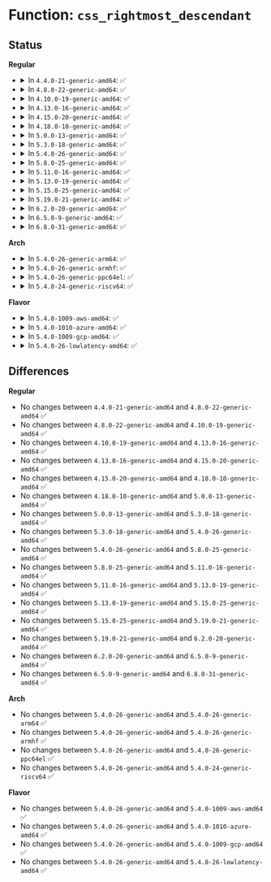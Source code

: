 # Function: <code>css_rightmost_descendant</code>

## Status
<b>Regular</b>
<ul>
<li>
<details>
<summary>In <code>4.4.0-21-generic-amd64</code>: ✅</summary>

```c
struct cgroup_subsys_state * css_rightmost_descendant(struct cgroup_subsys_state * pos)
```

```json
{
  "name": "css_rightmost_descendant",
  "collision_type": "Unique Global",
  "inline_type": "No",
  "funcs": [
    {
      "addr": 18446744071579985344,
      "name": "css_rightmost_descendant",
      "external": true,
      "loc": "kernel/cgroup.c:3874",
      "file": "kernel/cgroup.c",
      "inline": "seen, unknown",
      "caller_inline": [],
      "caller_func": [
        "kernel/cpuset.c:update_domain_attr_tree",
        "kernel/cpuset.c:generate_sched_domains",
        "kernel/cpuset.c:cpuset_write_resmask",
        "kernel/cpuset.c:cpuset_write_resmask"
      ]
    }
  ],
  "symbols": [
    {
      "addr": 18446744071579985344,
      "name": "css_rightmost_descendant",
      "section": ".text",
      "bind": "STB_GLOBAL",
      "size": 73
    }
  ]
}
```
</details>
</li>
<li>
<details>
<summary>In <code>4.8.0-22-generic-amd64</code>: ✅</summary>

```c
struct cgroup_subsys_state * css_rightmost_descendant(struct cgroup_subsys_state * pos)
```

```json
{
  "name": "css_rightmost_descendant",
  "collision_type": "Unique Global",
  "inline_type": "No",
  "funcs": [
    {
      "addr": 18446744071580013648,
      "name": "css_rightmost_descendant",
      "external": true,
      "loc": "kernel/cgroup.c:4063",
      "file": "kernel/cgroup.c",
      "inline": "seen, unknown",
      "caller_inline": [],
      "caller_func": [
        "kernel/cpuset.c:cpuset_write_resmask",
        "kernel/cpuset.c:cpuset_write_resmask",
        "kernel/cpuset.c:generate_sched_domains",
        "kernel/cpuset.c:update_domain_attr_tree"
      ]
    }
  ],
  "symbols": [
    {
      "addr": 18446744071580013648,
      "name": "css_rightmost_descendant",
      "section": ".text",
      "bind": "STB_GLOBAL",
      "size": 74
    }
  ]
}
```
</details>
</li>
<li>
<details>
<summary>In <code>4.10.0-19-generic-amd64</code>: ✅</summary>

```c
struct cgroup_subsys_state * css_rightmost_descendant(struct cgroup_subsys_state * pos)
```

```json
{
  "name": "css_rightmost_descendant",
  "collision_type": "Unique Global",
  "inline_type": "No",
  "funcs": [
    {
      "addr": 18446744071580047232,
      "name": "css_rightmost_descendant",
      "external": true,
      "loc": "kernel/cgroup.c:4074",
      "file": "kernel/cgroup.c",
      "inline": "seen, unknown",
      "caller_inline": [],
      "caller_func": [
        "kernel/cpuset.c:cpuset_write_resmask",
        "kernel/cpuset.c:cpuset_write_resmask",
        "kernel/cpuset.c:generate_sched_domains",
        "kernel/cpuset.c:update_domain_attr_tree",
        "kernel/bpf/cgroup.c:__cgroup_bpf_update"
      ]
    }
  ],
  "symbols": [
    {
      "addr": 18446744071580047232,
      "name": "css_rightmost_descendant",
      "section": ".text",
      "bind": "STB_GLOBAL",
      "size": 74
    }
  ]
}
```
</details>
</li>
<li>
<details>
<summary>In <code>4.13.0-16-generic-amd64</code>: ✅</summary>

```c
struct cgroup_subsys_state * css_rightmost_descendant(struct cgroup_subsys_state * pos)
```

```json
{
  "name": "css_rightmost_descendant",
  "collision_type": "Unique Global",
  "inline_type": "No",
  "funcs": [
    {
      "addr": 18446744071580050288,
      "name": "css_rightmost_descendant",
      "external": true,
      "loc": "kernel/cgroup/cgroup.c:3561",
      "file": "kernel/cgroup/cgroup.c",
      "inline": "seen, unknown",
      "caller_inline": [],
      "caller_func": [
        "kernel/cgroup/cpuset.c:cpuset_write_resmask",
        "kernel/cgroup/cpuset.c:cpuset_write_resmask",
        "kernel/cgroup/cpuset.c:generate_sched_domains",
        "kernel/cgroup/cpuset.c:update_domain_attr_tree",
        "kernel/bpf/cgroup.c:__cgroup_bpf_update"
      ]
    }
  ],
  "symbols": [
    {
      "addr": 18446744071580050288,
      "name": "css_rightmost_descendant",
      "section": ".text",
      "bind": "STB_GLOBAL",
      "size": 74
    }
  ]
}
```
</details>
</li>
<li>
<details>
<summary>In <code>4.15.0-20-generic-amd64</code>: ✅</summary>

```c
struct cgroup_subsys_state * css_rightmost_descendant(struct cgroup_subsys_state * pos)
```

```json
{
  "name": "css_rightmost_descendant",
  "collision_type": "Unique Global",
  "inline_type": "No",
  "funcs": [
    {
      "addr": 18446744071580100208,
      "name": "css_rightmost_descendant",
      "external": true,
      "loc": "kernel/cgroup/cgroup.c:3930",
      "file": "kernel/cgroup/cgroup.c",
      "inline": "seen, unknown",
      "caller_inline": [],
      "caller_func": [
        "kernel/cgroup/cpuset.c:cpuset_write_resmask",
        "kernel/cgroup/cpuset.c:cpuset_write_resmask",
        "kernel/cgroup/cpuset.c:generate_sched_domains",
        "kernel/cgroup/cpuset.c:update_domain_attr_tree"
      ]
    }
  ],
  "symbols": [
    {
      "addr": 18446744071580100208,
      "name": "css_rightmost_descendant",
      "section": ".text",
      "bind": "STB_GLOBAL",
      "size": 74
    }
  ]
}
```
</details>
</li>
<li>
<details>
<summary>In <code>4.18.0-10-generic-amd64</code>: ✅</summary>

```c
struct cgroup_subsys_state * css_rightmost_descendant(struct cgroup_subsys_state * pos)
```

```json
{
  "name": "css_rightmost_descendant",
  "collision_type": "Unique Global",
  "inline_type": "No",
  "funcs": [
    {
      "addr": 18446744071580159312,
      "name": "css_rightmost_descendant",
      "external": true,
      "loc": "kernel/cgroup/cgroup.c:3967",
      "file": "kernel/cgroup/cgroup.c",
      "inline": "seen, unknown",
      "caller_inline": [],
      "caller_func": [
        "kernel/cgroup/cpuset.c:cpuset_write_resmask",
        "kernel/cgroup/cpuset.c:cpuset_write_resmask",
        "kernel/cgroup/cpuset.c:rebuild_sched_domains_locked",
        "kernel/cgroup/cpuset.c:update_domain_attr_tree"
      ]
    }
  ],
  "symbols": [
    {
      "addr": 18446744071580159312,
      "name": "css_rightmost_descendant",
      "section": ".text",
      "bind": "STB_GLOBAL",
      "size": 74
    }
  ]
}
```
</details>
</li>
<li>
<details>
<summary>In <code>5.0.0-13-generic-amd64</code>: ✅</summary>

```c
struct cgroup_subsys_state * css_rightmost_descendant(struct cgroup_subsys_state * pos)
```

```json
{
  "name": "css_rightmost_descendant",
  "collision_type": "Unique Global",
  "inline_type": "No",
  "funcs": [
    {
      "addr": 18446744071580207056,
      "name": "css_rightmost_descendant",
      "external": true,
      "loc": "kernel/cgroup/cgroup.c:4031",
      "file": "kernel/cgroup/cgroup.c",
      "inline": "seen, unknown",
      "caller_inline": [],
      "caller_func": [
        "kernel/cgroup/cpuset.c:cpuset_write_resmask",
        "kernel/cgroup/cpuset.c:update_cpumasks_hier",
        "kernel/cgroup/cpuset.c:rebuild_sched_domains_locked",
        "kernel/cgroup/cpuset.c:update_domain_attr_tree"
      ]
    }
  ],
  "symbols": [
    {
      "addr": 18446744071580207056,
      "name": "css_rightmost_descendant",
      "section": ".text",
      "bind": "STB_GLOBAL",
      "size": 74
    }
  ]
}
```
</details>
</li>
<li>
<details>
<summary>In <code>5.3.0-18-generic-amd64</code>: ✅</summary>

```c
struct cgroup_subsys_state * css_rightmost_descendant(struct cgroup_subsys_state * pos)
```

```json
{
  "name": "css_rightmost_descendant",
  "collision_type": "Unique Global",
  "inline_type": "No",
  "funcs": [
    {
      "addr": 18446744071580255152,
      "name": "css_rightmost_descendant",
      "external": true,
      "loc": "kernel/cgroup/cgroup.c:4288",
      "file": "kernel/cgroup/cgroup.c",
      "inline": "seen, unknown",
      "caller_inline": [],
      "caller_func": [
        "kernel/cgroup/cpuset.c:cpuset_write_resmask",
        "kernel/cgroup/cpuset.c:update_cpumasks_hier",
        "kernel/cgroup/cpuset.c:generate_sched_domains",
        "kernel/cgroup/cpuset.c:update_domain_attr_tree"
      ]
    }
  ],
  "symbols": [
    {
      "addr": 18446744071580255152,
      "name": "css_rightmost_descendant",
      "section": ".text",
      "bind": "STB_GLOBAL",
      "size": 71
    }
  ]
}
```
</details>
</li>
<li>
<details>
<summary>In <code>5.4.0-26-generic-amd64</code>: ✅</summary>

```c
struct cgroup_subsys_state * css_rightmost_descendant(struct cgroup_subsys_state * pos)
```

```json
{
  "name": "css_rightmost_descendant",
  "collision_type": "Unique Global",
  "inline_type": "No",
  "funcs": [
    {
      "addr": 18446744071580303408,
      "name": "css_rightmost_descendant",
      "external": true,
      "loc": "kernel/cgroup/cgroup.c:4290",
      "file": "kernel/cgroup/cgroup.c",
      "inline": "seen, unknown",
      "caller_inline": [],
      "caller_func": [
        "kernel/sched/core.c:cpu_util_update_eff",
        "kernel/cgroup/cpuset.c:cpuset_write_resmask",
        "kernel/cgroup/cpuset.c:update_cpumasks_hier",
        "kernel/cgroup/cpuset.c:rebuild_sched_domains_locked",
        "kernel/cgroup/cpuset.c:generate_sched_domains",
        "kernel/cgroup/cpuset.c:update_domain_attr_tree"
      ]
    }
  ],
  "symbols": [
    {
      "addr": 18446744071580303408,
      "name": "css_rightmost_descendant",
      "section": ".text",
      "bind": "STB_GLOBAL",
      "size": 71
    }
  ]
}
```
</details>
</li>
<li>
<details>
<summary>In <code>5.8.0-25-generic-amd64</code>: ✅</summary>

```c
struct cgroup_subsys_state * css_rightmost_descendant(struct cgroup_subsys_state * pos)
```

```json
{
  "name": "css_rightmost_descendant",
  "collision_type": "Unique Global",
  "inline_type": "No",
  "funcs": [
    {
      "addr": 18446744071580372576,
      "name": "css_rightmost_descendant",
      "external": true,
      "loc": "kernel/cgroup/cgroup.c:4232",
      "file": "kernel/cgroup/cgroup.c",
      "inline": "seen, unknown",
      "caller_inline": [],
      "caller_func": [
        "kernel/sched/core.c:cpu_util_update_eff",
        "kernel/cgroup/cpuset.c:update_nodemasks_hier",
        "kernel/cgroup/cpuset.c:update_cpumasks_hier",
        "kernel/cgroup/cpuset.c:rebuild_root_domains",
        "kernel/cgroup/cpuset.c:generate_sched_domains",
        "kernel/cgroup/cpuset.c:update_domain_attr_tree"
      ]
    }
  ],
  "symbols": [
    {
      "addr": 18446744071580372576,
      "name": "css_rightmost_descendant",
      "section": ".text",
      "bind": "STB_GLOBAL",
      "size": 132
    }
  ]
}
```
</details>
</li>
<li>
<details>
<summary>In <code>5.11.0-16-generic-amd64</code>: ✅</summary>

```c
struct cgroup_subsys_state * css_rightmost_descendant(struct cgroup_subsys_state * pos)
```

```json
{
  "name": "css_rightmost_descendant",
  "collision_type": "Unique Global",
  "inline_type": "No",
  "funcs": [
    {
      "addr": 18446744071580359456,
      "name": "css_rightmost_descendant",
      "external": true,
      "loc": "kernel/cgroup/cgroup.c:4233",
      "file": "kernel/cgroup/cgroup.c",
      "inline": "seen, unknown",
      "caller_inline": [],
      "caller_func": [
        "kernel/sched/core.c:cpu_util_update_eff",
        "kernel/cgroup/cpuset.c:update_nodemasks_hier",
        "kernel/cgroup/cpuset.c:update_cpumasks_hier",
        "kernel/cgroup/cpuset.c:rebuild_sched_domains_locked",
        "kernel/cgroup/cpuset.c:rebuild_root_domains",
        "kernel/cgroup/cpuset.c:generate_sched_domains",
        "kernel/cgroup/cpuset.c:update_domain_attr_tree"
      ]
    }
  ],
  "symbols": [
    {
      "addr": 18446744071580359456,
      "name": "css_rightmost_descendant",
      "section": ".text",
      "bind": "STB_GLOBAL",
      "size": 126
    }
  ]
}
```
</details>
</li>
<li>
<details>
<summary>In <code>5.13.0-19-generic-amd64</code>: ✅</summary>

```c
struct cgroup_subsys_state * css_rightmost_descendant(struct cgroup_subsys_state * pos)
```

```json
{
  "name": "css_rightmost_descendant",
  "collision_type": "Unique Global",
  "inline_type": "No",
  "funcs": [
    {
      "addr": 18446744071580362576,
      "name": "css_rightmost_descendant",
      "external": true,
      "loc": "kernel/cgroup/cgroup.c:4246",
      "file": "kernel/cgroup/cgroup.c",
      "inline": "seen, unknown",
      "caller_inline": [],
      "caller_func": [
        "kernel/sched/core.c:cpu_util_update_eff",
        "kernel/cgroup/cpuset.c:update_nodemasks_hier",
        "kernel/cgroup/cpuset.c:update_cpumasks_hier",
        "kernel/cgroup/cpuset.c:rebuild_sched_domains_locked",
        "kernel/cgroup/cpuset.c:rebuild_sched_domains_locked",
        "kernel/cgroup/cpuset.c:generate_sched_domains",
        "kernel/cgroup/cpuset.c:update_domain_attr_tree"
      ]
    }
  ],
  "symbols": [
    {
      "addr": 18446744071580362576,
      "name": "css_rightmost_descendant",
      "section": ".text",
      "bind": "STB_GLOBAL",
      "size": 127
    }
  ]
}
```
</details>
</li>
<li>
<details>
<summary>In <code>5.15.0-25-generic-amd64</code>: ✅</summary>

```c
struct cgroup_subsys_state * css_rightmost_descendant(struct cgroup_subsys_state * pos)
```

```json
{
  "name": "css_rightmost_descendant",
  "collision_type": "Unique Global",
  "inline_type": "No",
  "funcs": [
    {
      "addr": 18446744071580521168,
      "name": "css_rightmost_descendant",
      "external": true,
      "loc": "kernel/cgroup/cgroup.c:4421",
      "file": "kernel/cgroup/cgroup.c",
      "inline": "seen, unknown",
      "caller_inline": [],
      "caller_func": [
        "kernel/sched/core.c:cpu_util_update_eff",
        "kernel/cgroup/cpuset.c:update_nodemasks_hier",
        "kernel/cgroup/cpuset.c:update_cpumasks_hier",
        "kernel/cgroup/cpuset.c:rebuild_sched_domains_locked",
        "kernel/cgroup/cpuset.c:rebuild_sched_domains_locked",
        "kernel/cgroup/cpuset.c:generate_sched_domains",
        "kernel/cgroup/cpuset.c:update_domain_attr_tree"
      ]
    }
  ],
  "symbols": [
    {
      "addr": 18446744071580521168,
      "name": "css_rightmost_descendant",
      "section": ".text",
      "bind": "STB_GLOBAL",
      "size": 127
    }
  ]
}
```
</details>
</li>
<li>
<details>
<summary>In <code>5.19.0-21-generic-amd64</code>: ✅</summary>

```c
struct cgroup_subsys_state * css_rightmost_descendant(struct cgroup_subsys_state * pos)
```

```json
{
  "name": "css_rightmost_descendant",
  "collision_type": "Unique Global",
  "inline_type": "No",
  "funcs": [
    {
      "addr": 18446744071580718176,
      "name": "css_rightmost_descendant",
      "external": true,
      "loc": "kernel/cgroup/cgroup.c:4432",
      "file": "kernel/cgroup/cgroup.c",
      "inline": "seen, unknown",
      "caller_inline": [],
      "caller_func": [
        "kernel/sched/core.c:cpu_util_update_eff",
        "kernel/cgroup/cpuset.c:update_nodemasks_hier",
        "kernel/cgroup/cpuset.c:update_cpumasks_hier",
        "kernel/cgroup/cpuset.c:rebuild_sched_domains_locked",
        "kernel/cgroup/cpuset.c:rebuild_sched_domains_locked",
        "kernel/cgroup/cpuset.c:generate_sched_domains",
        "kernel/cgroup/cpuset.c:update_domain_attr_tree"
      ]
    }
  ],
  "symbols": [
    {
      "addr": 18446744071580718176,
      "name": "css_rightmost_descendant",
      "section": ".text",
      "bind": "STB_GLOBAL",
      "size": 130
    }
  ]
}
```
</details>
</li>
<li>
<details>
<summary>In <code>6.2.0-20-generic-amd64</code>: ✅</summary>

```c
struct cgroup_subsys_state * css_rightmost_descendant(struct cgroup_subsys_state * pos)
```

```json
{
  "name": "css_rightmost_descendant",
  "collision_type": "Unique Global",
  "inline_type": "No",
  "funcs": [
    {
      "addr": 18446744071580992864,
      "name": "css_rightmost_descendant",
      "external": true,
      "loc": "kernel/cgroup/cgroup.c:4629",
      "file": "kernel/cgroup/cgroup.c",
      "inline": "seen, unknown",
      "caller_inline": [],
      "caller_func": [
        "kernel/sched/core.c:cpu_util_update_eff",
        "kernel/cgroup/cpuset.c:update_nodemasks_hier",
        "kernel/cgroup/cpuset.c:update_cpumasks_hier",
        "kernel/cgroup/cpuset.c:rebuild_sched_domains_locked",
        "kernel/cgroup/cpuset.c:rebuild_sched_domains_locked",
        "kernel/cgroup/cpuset.c:generate_sched_domains",
        "kernel/cgroup/cpuset.c:update_domain_attr_tree"
      ]
    }
  ],
  "symbols": [
    {
      "addr": 18446744071580992864,
      "name": "css_rightmost_descendant",
      "section": ".text",
      "bind": "STB_GLOBAL",
      "size": 130
    }
  ]
}
```
</details>
</li>
<li>
<details>
<summary>In <code>6.5.0-9-generic-amd64</code>: ✅</summary>

```c
struct cgroup_subsys_state * css_rightmost_descendant(struct cgroup_subsys_state * pos)
```

```json
{
  "name": "css_rightmost_descendant",
  "collision_type": "Unique Global",
  "inline_type": "No",
  "funcs": [
    {
      "addr": 18446744071581080432,
      "name": "css_rightmost_descendant",
      "external": true,
      "loc": "kernel/cgroup/cgroup.c:4606",
      "file": "kernel/cgroup/cgroup.c",
      "inline": "seen, unknown",
      "caller_inline": [],
      "caller_func": [
        "kernel/sched/core.c:cpu_util_update_eff",
        "kernel/cgroup/cpuset.c:update_nodemasks_hier",
        "kernel/cgroup/cpuset.c:update_cpumasks_hier",
        "kernel/cgroup/cpuset.c:rebuild_sched_domains_locked",
        "kernel/cgroup/cpuset.c:rebuild_sched_domains_locked",
        "kernel/cgroup/cpuset.c:generate_sched_domains",
        "kernel/cgroup/cpuset.c:update_domain_attr_tree"
      ]
    }
  ],
  "symbols": [
    {
      "addr": 18446744071581080432,
      "name": "css_rightmost_descendant",
      "section": ".text",
      "bind": "STB_GLOBAL",
      "size": 130
    }
  ]
}
```
</details>
</li>
<li>
<details>
<summary>In <code>6.8.0-31-generic-amd64</code>: ✅</summary>

```c
struct cgroup_subsys_state * css_rightmost_descendant(struct cgroup_subsys_state * pos)
```

```json
{
  "name": "css_rightmost_descendant",
  "collision_type": "Unique Global",
  "inline_type": "No",
  "funcs": [
    {
      "addr": 18446744071581177952,
      "name": "css_rightmost_descendant",
      "external": true,
      "loc": "kernel/cgroup/cgroup.c:4636",
      "file": "kernel/cgroup/cgroup.c",
      "inline": "seen, unknown",
      "caller_inline": [],
      "caller_func": [
        "kernel/sched/core.c:cpu_util_update_eff",
        "kernel/cgroup/cpuset.c:update_nodemasks_hier",
        "kernel/cgroup/cpuset.c:update_cpumasks_hier",
        "kernel/cgroup/cpuset.c:rebuild_sched_domains_locked",
        "kernel/cgroup/cpuset.c:rebuild_sched_domains_locked",
        "kernel/cgroup/cpuset.c:generate_sched_domains",
        "kernel/cgroup/cpuset.c:update_domain_attr_tree"
      ]
    }
  ],
  "symbols": [
    {
      "addr": 18446744071581177952,
      "name": "css_rightmost_descendant",
      "section": ".text",
      "bind": "STB_GLOBAL",
      "size": 130
    }
  ]
}
```
</details>
</li>
</ul>
<b>Arch</b>
<ul>
<li>
<details>
<summary>In <code>5.4.0-26-generic-arm64</code>: ✅</summary>

```c
struct cgroup_subsys_state * css_rightmost_descendant(struct cgroup_subsys_state * pos)
```

```json
{
  "name": "css_rightmost_descendant",
  "collision_type": "Unique Global",
  "inline_type": "No",
  "funcs": [
    {
      "addr": 18446603336491554984,
      "name": "css_rightmost_descendant",
      "external": true,
      "loc": "kernel/cgroup/cgroup.c:4290",
      "file": "kernel/cgroup/cgroup.c",
      "inline": "seen, unknown",
      "caller_inline": [],
      "caller_func": [
        "kernel/sched/core.c:cpu_util_update_eff",
        "kernel/cgroup/cpuset.c:cpuset_write_resmask",
        "kernel/cgroup/cpuset.c:update_cpumasks_hier",
        "kernel/cgroup/cpuset.c:rebuild_sched_domains_locked",
        "kernel/cgroup/cpuset.c:generate_sched_domains",
        "kernel/cgroup/cpuset.c:update_domain_attr_tree"
      ]
    }
  ],
  "symbols": [
    {
      "addr": 18446603336491554984,
      "name": "css_rightmost_descendant",
      "section": ".text",
      "bind": "STB_GLOBAL",
      "size": 112
    }
  ]
}
```
</details>
</li>
<li>
<details>
<summary>In <code>5.4.0-26-generic-armhf</code>: ✅</summary>

```c
struct cgroup_subsys_state * css_rightmost_descendant(struct cgroup_subsys_state * pos)
```

```json
{
  "name": "css_rightmost_descendant",
  "collision_type": "Unique Global",
  "inline_type": "No",
  "funcs": [
    {
      "addr": 3225519016,
      "name": "css_rightmost_descendant",
      "external": true,
      "loc": "kernel/cgroup/cgroup.c:4290",
      "file": "kernel/cgroup/cgroup.c",
      "inline": "seen, unknown",
      "caller_inline": [],
      "caller_func": [
        "kernel/sched/core.c:cpu_util_update_eff",
        "kernel/cgroup/cpuset.c:cpuset_write_resmask",
        "kernel/cgroup/cpuset.c:update_cpumasks_hier",
        "kernel/cgroup/cpuset.c:generate_sched_domains",
        "kernel/cgroup/cpuset.c:update_domain_attr_tree"
      ]
    }
  ],
  "symbols": [
    {
      "addr": 3225519016,
      "name": "css_rightmost_descendant",
      "section": ".text",
      "bind": "STB_GLOBAL",
      "size": 88
    }
  ]
}
```
</details>
</li>
<li>
<details>
<summary>In <code>5.4.0-26-generic-ppc64el</code>: ✅</summary>

```c
struct cgroup_subsys_state * css_rightmost_descendant(struct cgroup_subsys_state * pos)
```

```json
{
  "name": "css_rightmost_descendant",
  "collision_type": "Unique Global",
  "inline_type": "No",
  "funcs": [
    {
      "addr": 13835058055284527344,
      "name": "css_rightmost_descendant",
      "external": true,
      "loc": "kernel/cgroup/cgroup.c:4290",
      "file": "kernel/cgroup/cgroup.c",
      "inline": "seen, unknown",
      "caller_inline": [],
      "caller_func": [
        "kernel/sched/core.c:cpu_util_update_eff",
        "kernel/cgroup/cpuset.c:cpuset_write_resmask",
        "kernel/cgroup/cpuset.c:update_cpumasks_hier",
        "kernel/cgroup/cpuset.c:rebuild_sched_domains_locked",
        "kernel/cgroup/cpuset.c:generate_sched_domains",
        "kernel/cgroup/cpuset.c:update_domain_attr_tree"
      ]
    }
  ],
  "symbols": [
    {
      "addr": 13835058055284527344,
      "name": "css_rightmost_descendant",
      "section": ".text",
      "bind": "STB_GLOBAL",
      "size": 152
    }
  ]
}
```
</details>
</li>
<li>
<details>
<summary>In <code>5.4.0-24-generic-riscv64</code>: ✅</summary>

```c
struct cgroup_subsys_state * css_rightmost_descendant(struct cgroup_subsys_state * pos)
```

```json
{
  "name": "css_rightmost_descendant",
  "collision_type": "Unique Global",
  "inline_type": "No",
  "funcs": [
    {
      "addr": 18446743936271969162,
      "name": "css_rightmost_descendant",
      "external": true,
      "loc": "kernel/cgroup/cgroup.c:4290",
      "file": "kernel/cgroup/cgroup.c",
      "inline": "seen, unknown",
      "caller_inline": [],
      "caller_func": [
        "kernel/cgroup/cpuset.c:cpuset_write_resmask",
        "kernel/cgroup/cpuset.c:update_cpumasks_hier",
        "kernel/cgroup/cpuset.c:generate_sched_domains",
        "kernel/cgroup/cpuset.c:update_domain_attr_tree"
      ]
    }
  ],
  "symbols": [
    {
      "addr": 18446743936271969162,
      "name": "css_rightmost_descendant",
      "section": ".text",
      "bind": "STB_GLOBAL",
      "size": 84
    }
  ]
}
```
</details>
</li>
</ul>
<b>Flavor</b>
<ul>
<li>
<details>
<summary>In <code>5.4.0-1009-aws-amd64</code>: ✅</summary>

```c
struct cgroup_subsys_state * css_rightmost_descendant(struct cgroup_subsys_state * pos)
```

```json
{
  "name": "css_rightmost_descendant",
  "collision_type": "Unique Global",
  "inline_type": "No",
  "funcs": [
    {
      "addr": 18446744071580272208,
      "name": "css_rightmost_descendant",
      "external": true,
      "loc": "kernel/cgroup/cgroup.c:4290",
      "file": "kernel/cgroup/cgroup.c",
      "inline": "seen, unknown",
      "caller_inline": [],
      "caller_func": [
        "kernel/sched/core.c:cpu_util_update_eff",
        "kernel/cgroup/cpuset.c:cpuset_write_resmask",
        "kernel/cgroup/cpuset.c:update_cpumasks_hier",
        "kernel/cgroup/cpuset.c:rebuild_sched_domains_locked",
        "kernel/cgroup/cpuset.c:generate_sched_domains",
        "kernel/cgroup/cpuset.c:update_domain_attr_tree"
      ]
    }
  ],
  "symbols": [
    {
      "addr": 18446744071580272208,
      "name": "css_rightmost_descendant",
      "section": ".text",
      "bind": "STB_GLOBAL",
      "size": 71
    }
  ]
}
```
</details>
</li>
<li>
<details>
<summary>In <code>5.4.0-1010-azure-amd64</code>: ✅</summary>

```c
struct cgroup_subsys_state * css_rightmost_descendant(struct cgroup_subsys_state * pos)
```

```json
{
  "name": "css_rightmost_descendant",
  "collision_type": "Unique Global",
  "inline_type": "No",
  "funcs": [
    {
      "addr": 18446744071580219712,
      "name": "css_rightmost_descendant",
      "external": true,
      "loc": "kernel/cgroup/cgroup.c:4290",
      "file": "kernel/cgroup/cgroup.c",
      "inline": "seen, unknown",
      "caller_inline": [],
      "caller_func": [
        "kernel/sched/core.c:cpu_util_update_eff",
        "kernel/cgroup/cpuset.c:cpuset_write_resmask",
        "kernel/cgroup/cpuset.c:update_cpumasks_hier",
        "kernel/cgroup/cpuset.c:rebuild_sched_domains_locked",
        "kernel/cgroup/cpuset.c:generate_sched_domains",
        "kernel/cgroup/cpuset.c:update_domain_attr_tree"
      ]
    }
  ],
  "symbols": [
    {
      "addr": 18446744071580219712,
      "name": "css_rightmost_descendant",
      "section": ".text",
      "bind": "STB_GLOBAL",
      "size": 71
    }
  ]
}
```
</details>
</li>
<li>
<details>
<summary>In <code>5.4.0-1009-gcp-amd64</code>: ✅</summary>

```c
struct cgroup_subsys_state * css_rightmost_descendant(struct cgroup_subsys_state * pos)
```

```json
{
  "name": "css_rightmost_descendant",
  "collision_type": "Unique Global",
  "inline_type": "No",
  "funcs": [
    {
      "addr": 18446744071580263456,
      "name": "css_rightmost_descendant",
      "external": true,
      "loc": "kernel/cgroup/cgroup.c:4290",
      "file": "kernel/cgroup/cgroup.c",
      "inline": "seen, unknown",
      "caller_inline": [],
      "caller_func": [
        "kernel/cgroup/cpuset.c:cpuset_write_resmask",
        "kernel/cgroup/cpuset.c:update_cpumasks_hier",
        "kernel/cgroup/cpuset.c:rebuild_sched_domains_locked",
        "kernel/cgroup/cpuset.c:generate_sched_domains",
        "kernel/cgroup/cpuset.c:update_domain_attr_tree"
      ]
    }
  ],
  "symbols": [
    {
      "addr": 18446744071580263456,
      "name": "css_rightmost_descendant",
      "section": ".text",
      "bind": "STB_GLOBAL",
      "size": 71
    }
  ]
}
```
</details>
</li>
<li>
<details>
<summary>In <code>5.4.0-26-lowlatency-amd64</code>: ✅</summary>

```c
struct cgroup_subsys_state * css_rightmost_descendant(struct cgroup_subsys_state * pos)
```

```json
{
  "name": "css_rightmost_descendant",
  "collision_type": "Unique Global",
  "inline_type": "No",
  "funcs": [
    {
      "addr": 18446744071580316800,
      "name": "css_rightmost_descendant",
      "external": true,
      "loc": "kernel/cgroup/cgroup.c:4290",
      "file": "kernel/cgroup/cgroup.c",
      "inline": "seen, unknown",
      "caller_inline": [],
      "caller_func": [
        "kernel/sched/core.c:cpu_util_update_eff",
        "kernel/cgroup/cpuset.c:cpuset_write_resmask",
        "kernel/cgroup/cpuset.c:update_cpumasks_hier",
        "kernel/cgroup/cpuset.c:rebuild_sched_domains_locked",
        "kernel/cgroup/cpuset.c:generate_sched_domains",
        "kernel/cgroup/cpuset.c:update_domain_attr_tree"
      ]
    }
  ],
  "symbols": [
    {
      "addr": 18446744071580316800,
      "name": "css_rightmost_descendant",
      "section": ".text",
      "bind": "STB_GLOBAL",
      "size": 71
    }
  ]
}
```
</details>
</li>
</ul>

## Differences
<b>Regular</b>
<ul>
<li>
No changes between <code>4.4.0-21-generic-amd64</code> and <code>4.8.0-22-generic-amd64</code> ✅
</li>
<li>
No changes between <code>4.8.0-22-generic-amd64</code> and <code>4.10.0-19-generic-amd64</code> ✅
</li>
<li>
No changes between <code>4.10.0-19-generic-amd64</code> and <code>4.13.0-16-generic-amd64</code> ✅
</li>
<li>
No changes between <code>4.13.0-16-generic-amd64</code> and <code>4.15.0-20-generic-amd64</code> ✅
</li>
<li>
No changes between <code>4.15.0-20-generic-amd64</code> and <code>4.18.0-10-generic-amd64</code> ✅
</li>
<li>
No changes between <code>4.18.0-10-generic-amd64</code> and <code>5.0.0-13-generic-amd64</code> ✅
</li>
<li>
No changes between <code>5.0.0-13-generic-amd64</code> and <code>5.3.0-18-generic-amd64</code> ✅
</li>
<li>
No changes between <code>5.3.0-18-generic-amd64</code> and <code>5.4.0-26-generic-amd64</code> ✅
</li>
<li>
No changes between <code>5.4.0-26-generic-amd64</code> and <code>5.8.0-25-generic-amd64</code> ✅
</li>
<li>
No changes between <code>5.8.0-25-generic-amd64</code> and <code>5.11.0-16-generic-amd64</code> ✅
</li>
<li>
No changes between <code>5.11.0-16-generic-amd64</code> and <code>5.13.0-19-generic-amd64</code> ✅
</li>
<li>
No changes between <code>5.13.0-19-generic-amd64</code> and <code>5.15.0-25-generic-amd64</code> ✅
</li>
<li>
No changes between <code>5.15.0-25-generic-amd64</code> and <code>5.19.0-21-generic-amd64</code> ✅
</li>
<li>
No changes between <code>5.19.0-21-generic-amd64</code> and <code>6.2.0-20-generic-amd64</code> ✅
</li>
<li>
No changes between <code>6.2.0-20-generic-amd64</code> and <code>6.5.0-9-generic-amd64</code> ✅
</li>
<li>
No changes between <code>6.5.0-9-generic-amd64</code> and <code>6.8.0-31-generic-amd64</code> ✅
</li>
</ul>
<b>Arch</b>
<ul>
<li>
No changes between <code>5.4.0-26-generic-amd64</code> and <code>5.4.0-26-generic-arm64</code> ✅
</li>
<li>
No changes between <code>5.4.0-26-generic-amd64</code> and <code>5.4.0-26-generic-armhf</code> ✅
</li>
<li>
No changes between <code>5.4.0-26-generic-amd64</code> and <code>5.4.0-26-generic-ppc64el</code> ✅
</li>
<li>
No changes between <code>5.4.0-26-generic-amd64</code> and <code>5.4.0-24-generic-riscv64</code> ✅
</li>
</ul>
<b>Flavor</b>
<ul>
<li>
No changes between <code>5.4.0-26-generic-amd64</code> and <code>5.4.0-1009-aws-amd64</code> ✅
</li>
<li>
No changes between <code>5.4.0-26-generic-amd64</code> and <code>5.4.0-1010-azure-amd64</code> ✅
</li>
<li>
No changes between <code>5.4.0-26-generic-amd64</code> and <code>5.4.0-1009-gcp-amd64</code> ✅
</li>
<li>
No changes between <code>5.4.0-26-generic-amd64</code> and <code>5.4.0-26-lowlatency-amd64</code> ✅
</li>
</ul>
